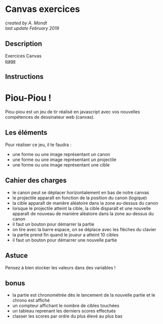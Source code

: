 # Canvas exercices

*created by A. Mondt*
<br/>
*last update February 2019*

## Description

Exercices Canvas
<br/>
[page](https://amondt.github.io/learn-js/)

## Instructions

# Piou-Piou !

Piou-piou est un jeu de tir réalisé en javascript avec vos nouvelles compétences de dessinateur web (canvas).

## Les éléments

Pour réaliser ce jeu, il te faudra :
- une forme ou une image représentant un canon
- une forme ou une image représentant un projectile
- une forme ou une image représentant une cible

## Cahier des charges

- le canon peut se déplacer horizontalement en bas de notre canvas
- le projectile apparaît en fonction de la position du canon (logique)
- la cible apparaît de manière aléatoire dans la zone au-dessus du canon
- lorsque le projectile atteint la cible, la cible disparaît et une nouvelle apparaît de nouveau de manière aléatoire dans la zone au-dessus du canon
- il faut un bouton pour démarrer la partie
- on tire avec la barre espace, on se déplace avec les flèches du clavier
- la partie prend fin quand le joueur a atteint 10 cibles
- il faut un bouton pour démarrer une nouvelle partie

## Astuce

Pensez à bien stocker les valeurs dans des variables !


## bonus
- la partie est chronométrée dès le lancement de la nouvelle partie et le chrono est affiché
- un compteur affichant le nombre de cibles touchées
- un tableau reprenant les derniers scores effectués
- classer les scores par ordre du plus élevé au plus bas
